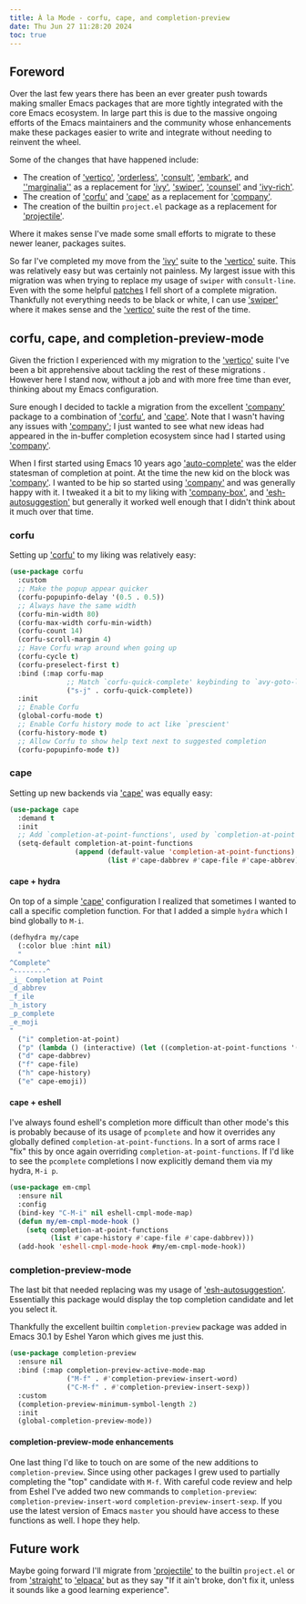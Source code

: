 ```yaml
---
title: À la Mode - corfu, cape, and completion-preview
date: Thu Jun 27 11:28:20 2024
toc: true
---
```


## Foreword

Over the last few years there has been an ever greater push towards
making smaller Emacs packages that are more tightly integrated with
the core Emacs ecosystem. In large part this is due to the massive
ongoing efforts of the Emacs maintainers and the community whose
enhancements make these packages easier to write and integrate without
needing to reinvent the wheel.

Some of the changes that have happened include:
 - The creation of ['vertico'](https://github.com/minad/vertico),
   ['orderless'](https://github.com/oantolin/orderless),
   ['consult'](https://github.com/minad/consult),
   ['embark'](https://github.com/oantolin/embark), and
   [''marginalia''](https://github.com/minad/marginalia) as a
   replacement for ['ivy'](https://github.com/abo-abo/swiper),
   ['swiper'](https://github.com/abo-abo/swiper),
   ['counsel'](https://github.com/abo-abo/swiper) and
   ['ivy-rich'](https://github.com/Yevgnen/ivy-rich).
 - The creation of ['corfu'](https://github.com/minad/corfu) and
   ['cape'](https://github.com/minad/cape) as a replacement for
   ['company'](https://company-mode.github.io/).
 - The creation of the builtin `project.el` package as a replacement for
   ['projectile'](https://github.com/bbatsov/projectile).

Where it makes sense I've made some small efforts to migrate to these
newer leaner, packages suites.

So far I've completed my move from the
['ivy'](https://github.com/abo-abo/swiper) suite to the
['vertico'](https://github.com/minad/vertico) suite. This was
relatively easy but was certainly not painless. My largest issue with
this migration was when trying to replace my usage of `swiper` with
`consult-line`. Even with the some helpful
[patches](https://www.reddit.com/r/emacs/comments/14aglvm/highlight_multiple_lines_in_consultline/)
I fell short of a complete migration. Thankfully not everything needs
to be black or white, I can use
['swiper'](https://github.com/abo-abo/swiper) where it makes sense and
the ['vertico'](https://github.com/minad/vertico) suite the rest of
the time.

## corfu, cape, and completion-preview-mode

Given the friction I experienced with my migration to the
['vertico'](https://github.com/minad/vertico) suite I've been a bit
apprehensive about tackling the rest of these migrations . However
here I stand now, without a job and with more free time than ever,
thinking about my Emacs configuration.

Sure enough I decided to tackle a migration from the excellent
['company'](https://company-mode.github.io/) package to a combination
of ['corfu'](https://github.com/minad/corfu), and
['cape'](https://github.com/minad/cape). Note that I wasn't having any
issues with ['company'](https://company-mode.github.io/); I just
wanted to see what new ideas had appeared in the in-buffer completion
ecosystem since had I started using
['company'](https://company-mode.github.io/).

When I first started using Emacs 10 years ago
['auto-complete'](https://github.com/auto-complete/auto-complete) was
the elder statesman of completion at point. At the time the new kid on
the block was ['company'](https://company-mode.github.io/). I wanted
to be hip so started using
['company'](https://company-mode.github.io/) and was generally happy
with it. I tweaked it a bit to my liking with
['company-box'](https://github.com/sebastiencs/company-box), and
['esh-autosuggestion'](https://github.com/dieggsy/esh-autosuggest) but
generally it worked well enough that I didn't think about it much over
that time.

### corfu

Setting up ['corfu'](https://github.com/minad/corfu) to my liking was relatively easy:
```lisp
(use-package corfu
  :custom
  ;; Make the popup appear quicker
  (corfu-popupinfo-delay '(0.5 . 0.5))
  ;; Always have the same width
  (corfu-min-width 80)
  (corfu-max-width corfu-min-width)
  (corfu-count 14)
  (corfu-scroll-margin 4)
  ;; Have Corfu wrap around when going up
  (corfu-cycle t)
  (corfu-preselect-first t)
  :bind (:map corfu-map
              ;; Match `corfu-quick-complete' keybinding to `avy-goto-line'
              ("s-j" . corfu-quick-complete))
  :init
  ;; Enable Corfu
  (global-corfu-mode t)
  ;; Enable Corfu history mode to act like `prescient'
  (corfu-history-mode t)
  ;; Allow Corfu to show help text next to suggested completion
  (corfu-popupinfo-mode t))
```

### cape
Setting up new backends via ['cape'](https://github.com/minad/cape)
was equally easy:

```lisp
(use-package cape
  :demand t
  :init
  ;; Add `completion-at-point-functions', used by `completion-at-point'.
  (setq-default completion-at-point-functions
                (append (default-value 'completion-at-point-functions)
                        (list #'cape-dabbrev #'cape-file #'cape-abbrev))))
```

#### cape + hydra

On top of a simple ['cape'](https://github.com/minad/cape)
configuration I realized that sometimes I wanted to call a specific
completion function. For that I added a simple `hydra` which I bind
globally to `M-i`.

```lisp
(defhydra my/cape
  (:color blue :hint nil)
  "
^Complete^
^--------^
_i_ Completion at Point
_d_abbrev
_f_ile
_h_istory
_p_complete
_e_moji
"
  ("i" completion-at-point)
  ("p" (lambda () (interactive) (let ((completion-at-point-functions '(pcomplete-completions-at-point t))) (completion-at-point))))
  ("d" cape-dabbrev)
  ("f" cape-file)
  ("h" cape-history)
  ("e" cape-emoji))
```

#### cape + eshell

I've always found eshell's completion more difficult than other mode's
this is probably because of its usage of `pcomplete` and how it
overrides any globally defined `completion-at-point-functions`. In a
sort of arms race I "fix" this by once again overriding
`completion-at-point-functions`. If I'd like to see the `pcomplete`
completions I now explicitly demand them via my hydra, `M-i p`.

```lisp
(use-package em-cmpl
  :ensure nil
  :config
  (bind-key "C-M-i" nil eshell-cmpl-mode-map)
  (defun my/em-cmpl-mode-hook ()
    (setq completion-at-point-functions
          (list #'cape-history #'cape-file #'cape-dabbrev)))
  (add-hook 'eshell-cmpl-mode-hook #my/em-cmpl-mode-hook))
```

### completion-preview-mode

The last bit that needed replacing was my usage of
['esh-autosuggestion'](https://github.com/dieggsy/esh-autosuggest). Essentially
this package would display the top completion candidate and let you
select it.

Thankfully the excellent builtin `completion-preview` package was
added in Emacs 30.1 by Eshel Yaron which gives me just this.

```lisp
(use-package completion-preview
  :ensure nil
  :bind (:map completion-preview-active-mode-map
              ("M-f" . #'completion-preview-insert-word)
              ("C-M-f" . #'completion-preview-insert-sexp))
  :custom
  (completion-preview-minimum-symbol-length 2)
  :init
  (global-completion-preview-mode))
```

#### completion-preview-mode enhancements

One last thing I'd like to touch on are some of the new additions to
`completion-preview`. Since using other packages I grew used to
partially completing the "top" candidate with `M-f`. With careful code
review and help from Eshel I've added two new commands to
`completion-preview`: `completion-preview-insert-word`
`completion-preview-insert-sexp`. If you use the latest version of
Emacs `master` you should have access to these functions as well. I
hope they help.

## Future work

Maybe going forward I'll migrate from
['projectile'](https://github.com/bbatsov/projectile) to the builtin
`project.el` or from
['straight'](https://github.com/radian-software/straight.el) to
['elpaca'](https://github.com/progfolio/elpaca) but as they say "If it
ain't broke, don't fix it, unless it sounds like a good learning
experience".
